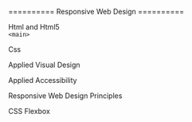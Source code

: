 ========== Responsive Web Design ========== 

Html and Html5  
 `<main>`

Css

Applied Visual Design

Applied Accessibility

Responsive Web Design Principles

CSS Flexbox
